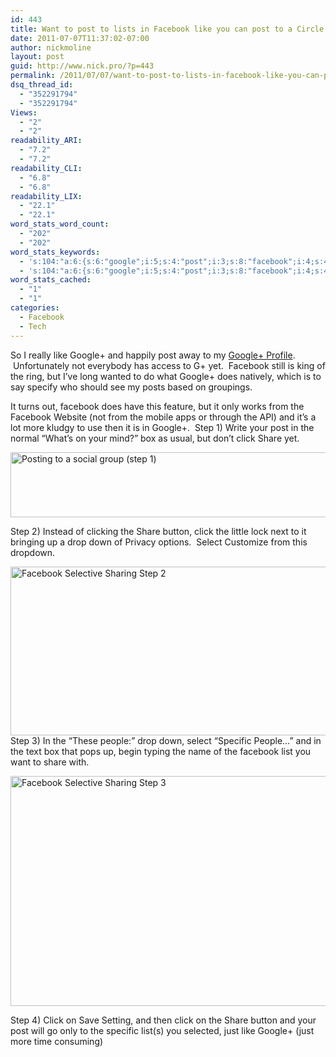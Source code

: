 ```yaml
---
id: 443
title: Want to post to lists in Facebook like you can post to a Circle in Google+? You can!
date: 2011-07-07T11:37:02-07:00
author: nickmoline
layout: post
guid: http://www.nick.pro/?p=443
permalink: /2011/07/07/want-to-post-to-lists-in-facebook-like-you-can-post-to-a-circle-in-google-you-can/
dsq_thread_id:
  - "352291794"
  - "352291794"
Views:
  - "2"
  - "2"
readability_ARI:
  - "7.2"
  - "7.2"
readability_CLI:
  - "6.8"
  - "6.8"
readability_LIX:
  - "22.1"
  - "22.1"
word_stats_word_count:
  - "202"
  - "202"
word_stats_keywords:
  - 's:104:"a:6:{s:6:"google";i:5;s:4:"post";i:3;s:8:"facebook";i:4;s:4:"step";i:4;s:5:"click";i:4;s:5:"share";i:4;}";'
  - 's:104:"a:6:{s:6:"google";i:5;s:4:"post";i:3;s:8:"facebook";i:4;s:4:"step";i:4;s:5:"click";i:4;s:5:"share";i:4;}";'
word_stats_cached:
  - "1"
  - "1"
categories:
  - Facebook
  - Tech
---
```

So I really like Google+ and happily post away to my [Google+ Profile](http://gplus.to/nickmoline).  Unfortunately not everybody has access to G+ yet.  Facebook still is king of the ring, but I&#8217;ve long wanted to do what Google+ does natively, which is to say specify who should see my posts based on groupings.

It turns out, facebook does have this feature, but it only works from the Facebook Website (not from the mobile apps or through the API) and it&#8217;s a lot more kludgy to use then it is in Google+.  <!--more-->Step 1) Write your post in the normal &#8220;What&#8217;s on your mind?&#8221; box as usual, but don&#8217;t click Share yet.

<img class="aligncenter size-full wp-image-444" title="Posting to a social group (step 1)" alt="Posting to a social group (step 1)" src="{{ site.baseurl }}/wp-content/uploads/2011/07/Region-capture-1.png" width="522" height="104" data-recalc-dims="1" /> 

Step 2) Instead of clicking the Share button, click the little lock next to it bringing up a drop down of Privacy options.  Select Customize from this dropdown.

<img class="aligncenter size-full wp-image-445" title="Facebook Selective Sharing Step 2" alt="Facebook Selective Sharing Step 2" src="{{ site.baseurl }}/wp-content/uploads/2011/07/Region-capture-2.png" width="518" height="270" data-recalc-dims="1" /> Step 3) In the &#8220;These people:&#8221; drop down, select &#8220;Specific People&#8230;&#8221; and in the text box that pops up, begin typing the name of the facebook list you want to share with.

<img class="aligncenter size-full wp-image-446" title="Facebook Selective Sharing Step 3" alt="Facebook Selective Sharing Step 3" src="{{ site.baseurl }}/wp-content/uploads/2011/07/Region-capture-4.png" width="555" height="368" data-recalc-dims="1" /> 

Step 4) Click on Save Setting, and then click on the Share button and your post will go only to the specific list(s) you selected, just like Google+ (just more time consuming)